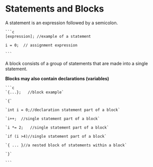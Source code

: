# Statements and Blocks

A statement is an expression followed by a semicolon.
    
    ```c
    [expression]; //example of a statement
    
    i = 0;  // assignment expression
    
    ```

A block consists of a group of statements that are made into a single statement.

**Blocks may also contain declarations (variables)**

    ```c
    `{...};   //block example`
    
    `{`
    
    `int i = 0;//declaration statement part of a block`
    
    `i++;  //single statement part of a block`
    
    `i *= 2;   //single statement part of a block`
    
    `if (i >4)//single statement part of a block`
    
    `{ ... }//a nested block of statements within a block`
    
    `}`
    
    ```
